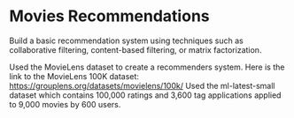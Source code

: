# Movies Recommendations

Build a basic recommendation system using techniques such as collaborative filtering, content-based filtering, or matrix factorization.

Used the MovieLens dataset to create a recommenders system.
Here is the link to the MovieLens 100K dataset: https://grouplens.org/datasets/movielens/100k/
Used the ml-latest-small dataset which contains 100,000 ratings and 3,600 tag applications applied to 9,000 movies by 600 users.
